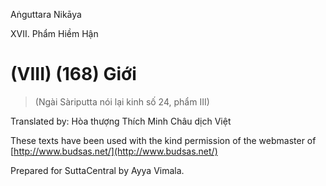 Aṅguttara Nikāya

XVII. Phẩm Hiềm Hận

# (VIII) (168) Giới

> (Ngài Sàriputta nói lại kinh số 24, phẩm III)

Translated by: Hòa thượng Thích Minh Châu dịch Việt

These texts have been used with the kind permission of the webmaster of [http://www.budsas.net/](http://www.budsas.net/)

Prepared for SuttaCentral by Ayya Vimala.
